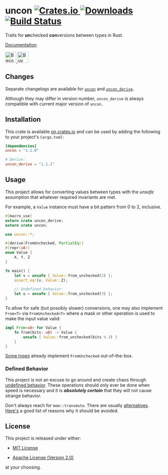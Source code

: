 # uncon [![Crates.io][crate-badge] ![Downloads][crate-dl]][crate] [![Build Status][travis-badge]][travis]

Traits for **un**checked **con**versions between types in Rust.

[Documentation][crate-doc]

<a href="https://www.patreon.com/nvzqz">
    <img src="https://c5.patreon.com/external/logo/become_a_patron_button.png" alt="Become a Patron!" height="35">
</a>
<a href="https://www.paypal.me/nvzqz">
    <img src="https://buymecoffee.intm.org/img/button-paypal-white.png" alt="Buy me a coffee" height="35">
</a>

## Changes

Separate changelogs are available for
[`uncon`](https://github.com/nvzqz/uncon-rs/blob/master/CHANGELOG.md) and
[`uncon_derive`](https://github.com/nvzqz/uncon-rs/blob/master/derive/CHANGELOG.md).

Although they may differ in version number, `uncon_derive` is always compatible
with current major version of `uncon`.

## Installation

This crate is available [on crates.io][crate] and can be used by adding the
following to your project's `Cargo.toml`:

```toml
[dependencies]
uncon = "1.1.0"

# Derive:
uncon_derive = "1.1.1"
```

## Usage

This project allows for converting values between types with the _unsafe_
assumption that whatever required invariants are met.

For example, a `Value` instance must have a bit pattern from 0 to 2, inclusive.

```rust
#[macro_use]
extern crate uncon_derive;
extern crate uncon;

use uncon::*;

#[derive(FromUnchecked, PartialEq)]
#[repr(u8)]
enum Value {
    X, Y, Z
}

fn main() {
    let v = unsafe { Value::from_unchecked(2) };
    assert_eq!(v, Value::Z);

    // Undefined behavior:
    let u = unsafe { Value::from_unchecked(3) };
}
```

To allow for safe (but possibly slower) conversions, one may also implement
`From<T>` via `FromUnchecked<T>` where a mask or other operation is used to
make the input value valid:

```rust
impl From<u8> for Value {
    fn from(bits: u8) -> Value {
        unsafe { Value::from_unchecked(bits % 3) }
    }
}
```

[Some types](https://docs.rs/uncon/1.1.0/uncon/trait.FromUnchecked.html#implementors)
already implement `FromUnchecked` out-of-the-box.

### Defined Behavior

This project is not an excuse to go around and create chaos through
[undefined behavior][ub]. These operations should only ever be done when speed
is necessary and it is _**absolutely certain**_ that they will not cause strange
behavior.

Don't always reach for `mem::transmute`. There are usually
[alternatives][transmute-alt]. [Here's][transmute-nom] a good list of reasons
why it should be avoided.

## License

This project is released under either:

- [MIT License][license-mit]

- [Apache License (Version 2.0)][license-apache]

at your choosing.

[crate]:       https://crates.io/crates/uncon
[crate-dl]:    https://img.shields.io/crates/d/uncon.svg
[crate-doc]:   https://docs.rs/uncon/
[crate-badge]: https://img.shields.io/crates/v/uncon.svg

[travis]:       https://travis-ci.org/nvzqz/uncon-rs
[travis-badge]: https://travis-ci.org/nvzqz/uncon-rs.svg?branch=master

[ub]:            https://en.wikipedia.org/wiki/Undefined_behavior
[transmute-alt]: https://doc.rust-lang.org/std/mem/fn.transmute.html#alternatives
[transmute-nom]: https://doc.rust-lang.org/nomicon/transmutes.html

[license-mit]:    https://github.com/nvzqz/uncon-rs/blob/master/LICENSE-MIT
[license-apache]: https://github.com/nvzqz/uncon-rs/blob/master/LICENSE-APACHE

